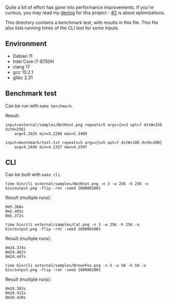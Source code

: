 Quite a bit of effort has gone into performance improvements. If you're curious, you may read my [devlog](https://www.vplesko.com/posts/wfc/devlog_0.html) for this project - [\#2](https://www.vplesko.com/posts/wfc/devlog_2.html) is about optimizations.

This directory contains a benchmark test, with results in this file. This file also lists running times of the CLI tool for some inputs.

## Environment

 - Debian 11
 - Intel Core i7-8750H
 - clang 17
 - gcc 10.2.1
 - glibc 2.31

## Benchmark test

Can be run with `make benchmark`.

Result:

```
input=external/samples/NotKnot.png repeats=5 args={n=3 opt=7 dstW=256 dstH=256}
	avg=5.2825 min=5.2288 max=5.3409

input=benchmark/test.txt repeats=5 args={n=5 opt=7 dstW=100 dstH=100}
	avg=4.2445 min=4.2327 max=4.2597
```

## CLI

Can be built with `make cli`.

```
time bin/cli external/samples/NotKnot.png -n 3 -w 256 -h 256 -o bin/output.png -flip -rot -seed 1600001001
```

Result (multiple runs):

```
0m5.388s
0m5.401s
0m5.372s
```

```
time bin/cli external/samples/Cat.png -n 3 -w 256 -h 256 -o bin/output.png -flip -rot -seed 1600001001
```

Result (multiple runs):

```
0m24.374s
0m24.462s
0m24.447s
```

```
time bin/cli external/samples/BrownFox.png -n 5 -w 50 -h 50 -o bin/output.png -flip -rot -seed 1600001001
```

Result (multiple runs):

```
0m10.383s
0m10.412s
0m10.420s
```
